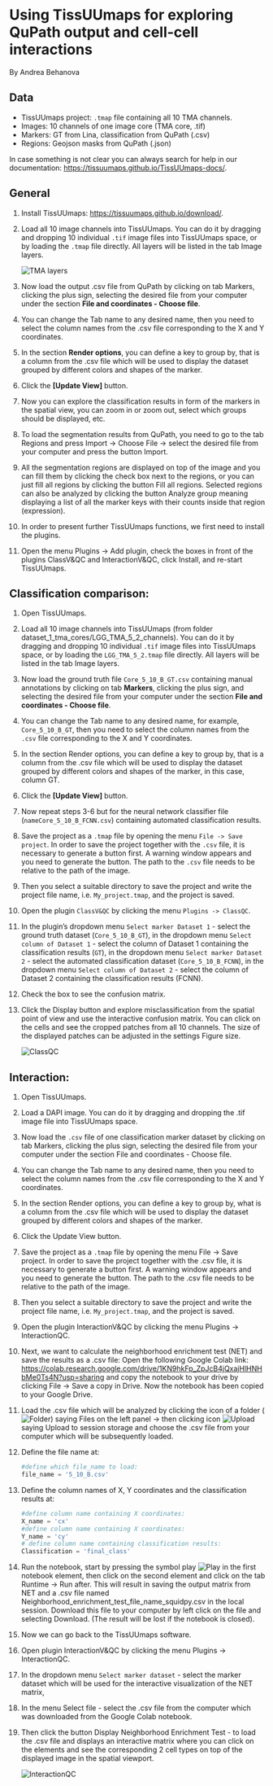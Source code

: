 # Using TissUUmaps for exploring QuPath output and cell-cell interactions
By Andrea Behanova

## Data
- TissUUmaps project: `.tmap` file containing all 10 TMA channels.
- Images: 10 channels of one image core (TMA core, .tif)
- Markers: GT from Lina, classification from QuPath (.csv)
- Regions: Geojson masks from QuPath  (.json)

In case something is not clear you can always search for help in our documentation: https://tissuumaps.github.io/TissUUmaps-docs/.

## General
1. Install TissUUmaps: https://tissuumaps.github.io/download/.
1. Load all 10 image channels into TissUUmaps. You can do it by dragging and dropping 10 individual `.tif` image files into TissUUmaps space, or by loading the `.tmap` file directly. All layers will be listed in the tab Image layers.

    
    ![](images/TMA_layers.png?raw=true "TMA layers")

1. Now load the output .csv file from QuPath by clicking on tab Markers, clicking the plus sign, selecting the desired file from your computer under the section **File and coordinates - Choose file**.
1. You can change the Tab name to any desired name, then you need to select the column names from the .csv file corresponding to the X and Y coordinates.
1. In the section **Render options**, you can define a key to group by, that is a column from the .csv file which will be used to display the dataset grouped by different colors and shapes of the marker.
1. Click the **[Update View]** button.
1. Now you can explore the classification results in form of the markers in the spatial view, you can zoom in or zoom out, select which groups should be displayed, etc.
1. To load the segmentation results from QuPath, you need to go to the tab Regions and press Import -> Choose File -> select the desired file from your computer and press the button Import.
1. All the segmentation regions are displayed on top of the image and you can fill them by clicking the check box next to the regions, or you can just fill all regions by clicking the button Fill all regions. Selected regions can also be analyzed by clicking the button Analyze group meaning displaying a list of all the marker keys with their counts inside that region (expression).
1. In order to present further TissUUmaps functions, we first need to install the plugins.
1. Open the menu Plugins -> Add plugin, check the boxes in front of the plugins ClassV&QC and InteractionV&QC, click Install, and re-start TissUUmaps.

## Classification comparison:
1. Open TissUUmaps.
1. Load all 10 image channels into TissUUmaps (from folder dataset_1_tma_cores/LGG_TMA_5_2_channels). You can do it by dragging and dropping 10 individual `.tif` image files into TissUUmaps space, or by loading the `LGG_TMA_5_2.tmap` file directly. All layers will be listed in the tab Image layers.
1. Now load the ground truth file `Core_5_10_B_GT.csv` containing manual annotations by clicking on tab **Markers**, clicking the plus sign, and selecting the desired file from your computer under the section **File and coordinates - Choose file**.

1. You can change the Tab name to any desired name, for example, `Core_5_10_B_GT`, then you need to select the column names from the `.csv` file corresponding to the X and Y coordinates.
1. In the section Render options, you can define a key to group by, that is a column from the .csv file which will be used to display the dataset grouped by different colors and shapes of the marker, in this case, column GT.
1. Click the **[Update View]** button.
1. Now repeat steps 3-6 but for the neural network classifier file (`nameCore_5_10_B_FCNN.csv`) containing automated classification results.

1. Save the project as a `.tmap` file by opening the menu `File -> Save project`. In order to save the project together with the `.csv` file, it is necessary to generate a button first. A warning window appears and you need to generate the button. The path to the `.csv` file needs to be relative to the path of the image.
1. Then you select a suitable directory to save the project and write the project file name, i.e. `My_project.tmap`, and the project is saved.
1. Open the plugin `ClassV&QC` by clicking the menu `Plugins -> ClassQC`.
1. In the plugin’s dropdown menu `Select marker Dataset 1` - select the ground truth dataset (`Core_5_10_B_GT`), in the dropdown menu `Select column of Dataset 1` - select the column of Dataset 1 containing the classification results (`GT`), in the dropdown menu `Select marker Dataset 2` - select the automated classification dataset (`Core_5_10_B_FCNN`), in the dropdown menu `Select column of Dataset 2` - select the column of Dataset 2 containing the classification results (FCNN).
1. Check the box to see the confusion matrix.
1. Click the Display button and explore misclassification from the spatial point of view and use the interactive confusion matrix. You can click on the cells and see the cropped patches from all 10 channels. The size of the displayed patches can be adjusted in the settings Figure size.

    ![ClassQC](images/ClassQC.gif?raw=true)

## Interaction:
1. Open TissUUmaps.
1. Load a DAPI image. You can do it by dragging and dropping the .tif image file into TissUUmaps space.
1. Now load the `.csv` file of one classification marker dataset by clicking on tab Markers, clicking the plus sign, selecting the desired file from your computer under the section File and coordinates - Choose file.
1. You can change the Tab name to any desired name, then you need to select the column names from the .csv file corresponding to the X and Y coordinates.
1. In the section Render options, you can define a key to group by, what is a column from the .csv file which will be used to display the dataset grouped by different colors and shapes of the marker.
1. Click the Update View button.
1. Save the project as a `.tmap` file by opening the menu File -> Save project. In order to save the project together with the .csv file, it is necessary to generate a button first. A warning window appears and you need to generate the button. The path to the .csv file needs to be relative to the path of the image.
1. Then you select a suitable directory to save the project and write the project file name, i.e. `My_project.tmap`, and the project is saved.
1. Open the plugin InteractionV&QC by clicking the menu Plugins -> InteractionQC.
1. Next, we want to calculate the neighborhood enrichment test (NET) and save the results as a .csv file: Open the following Google Colab link: https://colab.research.google.com/drive/1KN9hkFp_ZpJcB4jQxajHlHNHbMe0Ts4N?usp=sharing and copy the notebook to your drive by clicking File -> Save a copy in Drive. Now the notebook has been copied to your Google Drive.
1. Load the .csv file which will be analyzed by clicking the icon of a folder (![](images/folder.png?raw=true "Folder")) saying Files on the left panel -> then clicking icon ![](images/upload.png?raw=true "Upload") saying Upload to session storage and choose the .csv file from your computer which will be subsequently loaded.
1. Define the file name at:
    ```python
    #define which file_name to load:
    file_name = '5_10_B.csv'
    ```
1. Define the column names of X, Y coordinates and the classification results at: 
    ```python
    #define column name containing X coordinates:
    X_name = 'cx'
    #define column name containing X coordinates:
    Y_name = 'cy'
    # define column name containing classification results:
    Classification = 'final_class'
    ```
1. Run the notebook, start by pressing the symbol play ![](images/play.png?raw=true "Play") in the first notebook element, then click on the second element and click on the tab Runtime -> Run after. This will result in saving the output matrix from NET and a .csv file named Neighborhood_enrichment_test_file_name_squidpy.csv in the local session. Download this file to your computer by left click on the file and selecting Download. (The result will be lost if the notebook is closed).
1. Now we can go back to the TissUUmaps software.
1. Open plugin InteractionV&QC by clicking the menu Plugins -> InteractionQC.
1. In the dropdown menu `Select marker dataset` - select the marker dataset which will be used for the interactive visualization of the NET matrix, 
1. In the menu Select file - select the .csv file from the computer which was downloaded from the Google Colab notebook.
1. Then click the button Display Neighborhood Enrichment Test - to load the .csv file and displays an interactive matrix where you can click on the elements and see the corresponding 2 cell types on top of the displayed image in the spatial viewport.

    ![InteractionQC](images/InteractionQC.gif)
